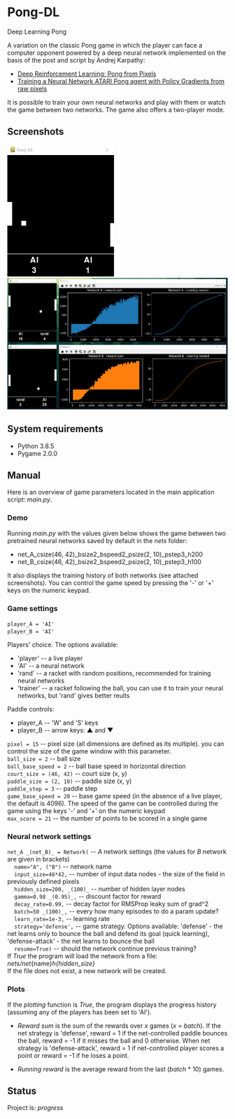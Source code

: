 # Pong-DL
Deep Learning Pong

A variation on the classic Pong game in which the player can face a computer opponent powered by
a deep neural network implemented on the basis of the post and script by Andrej Karpathy:
* [Deep Reinforcement Learning: Pong from Pixels](http://karpathy.github.io/2016/05/31/rl/)
* [Training a Neural Network ATARI Pong agent with Policy Gradients from raw pixels](https://gist.github.com/karpathy/a4166c7fe253700972fcbc77e4ea32c5)

It is possible to train your own neural networks and play with them or watch the game between two networks.
The game also offers a two-player mode.


## Screenshots
<img src="./screenshots/pong-dl.gif" height="300">&nbsp;&nbsp;&nbsp;&nbsp;&nbsp;&nbsp;&nbsp;&nbsp;
<img src="./screenshots/screen.png" height="300">


## System requirements
* Python 3.8.5
* Pygame 2.0.0


## Manual
Here is an overview of game parameters located in the main application script: _main.py_.


### Demo

Running _main.py_ with the values ​​given below shows the game between two pretrained neural networks saved by default in the _nets_ folder:
* net_A_csize(46, 42)_bsize2_bspeed2_psize(2, 10)_pstep3_h200
* net_B_csize(46, 42)_bsize2_bspeed2_psize(2, 10)_pstep3_h100

It also displays the training history of both networks (see attached screenshots).
You can control the game speed by pressing the '-' or '+' keys on the numeric keypad.


### Game settings

`player_A = 'AI'`</br >
`player_B = 'AI'`</br >

Players' choice. The options available:
* 'player' -- a live player
* 'AI' -- a neural network
* 'rand' -- a racket with random positions, recommended for training neural networks
* 'trainer' -- a racket following the ball, you can use it to train your neural networks, but 'rand' gives better reults

Paddle controls:
* player_A -- 'W' and 'S' keys
* player_B -- arrow keys: ▲ and ▼

`pixel = 15` -- pixel size (all dimensions are defined as its multiple). you can control the size of the game window with this parameter.</br >
`ball_size = 2` -- ball size</br >
`ball_base_speed = 2` -- ball base speed in horizontal direction</br >
`court_size = (46, 42)` -- court size (x, y)</br >
`paddle_size = (2, 10)` -- paddle size (x, y)</br >
`paddle_step = 3` -- paddle step</br >
`game_base_speed = 20` -- base game speed (in the absence of a live player, the default is 4096). The speed of the game can be controlled during the game using the keys '-' and '+' on the numeric keypad</br >
`max_score = 21` -- the number of points to be scored in a single game</br >


### Neural network settings

`net_A _(net_B)_ = Network(` -- _A_ network settings (the values ​​for _B_ network are given in brackets)</br >
&nbsp;&nbsp;&nbsp;&nbsp;`name="A", ("B")` -- network name</br >
&nbsp;&nbsp;&nbsp;&nbsp;`input_size=46*42,` -- number of input data nodes - the size of the field in previously defined pixels</br >
&nbsp;&nbsp;&nbsp;&nbsp;`hidden_size=200, _(100)_` -- number of hidden layer nodes</br >
&nbsp;&nbsp;&nbsp;&nbsp;`gamma=0.98 _(0.95)_,` -- discount factor for reward</br >
&nbsp;&nbsp;&nbsp;&nbsp;`decay_rate=0.99,` -- decay factor for RMSProp leaky sum of grad^2</br >
&nbsp;&nbsp;&nbsp;&nbsp;`batch=50 _(100)_,` -- every how many episodes to do a param update?</br >
&nbsp;&nbsp;&nbsp;&nbsp;`learn_rate=1e-3,` -- learning rate</br >
&nbsp;&nbsp;&nbsp;&nbsp;`strategy='defense',` -- game strategy. Options available: 'defense' - the net learns only to bounce the ball and defend its goal (quick learning), 'defense-attack' - the net learns to bounce the ball</br >
&nbsp;&nbsp;&nbsp;&nbsp;`resume=True)` -- should the network continue previous training?</br >
If _True_ the program will load the network from a file: _nets/net_{name}_h{hidden_size}_</br >
If the file does not exist, a new network will be created.


### Plots

If the _plotting_ function is _True_, the program displays the progress history (assuming any of the players has been set to 'AI').

* _Reward sum_ is the sum of the rewards over _x_ games (_x = batch_).
If the net strategy is 'defense', reward = 1 if the net-controlled paddle bounces the ball, reward = -1 if it misses the ball and 0 otherwise.
When net strategy is 'defense-attack', reward = 1 if net-controlled player scores a point or reward = -1 if he loses a point.

* _Running reward_ is the average reward from the last (_batch_ * 10) games.


## Status
Project is: _progress_
